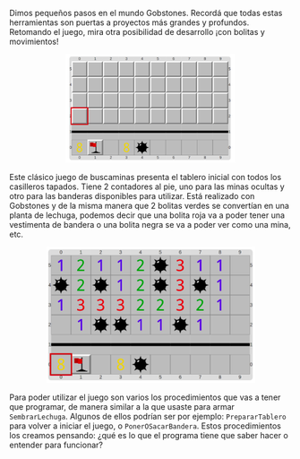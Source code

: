 Dimos pequeños pasos en el mundo Gobstones. Recordá que todas estas herramientas son puertas a proyectos más grandes y profundos. Retomando el juego, mira otra posibilidad de desarrollo ¡con bolitas y movimientos!

<div align="center">
<img src="https://raw.githubusercontent.com/MumukiProject/mumuki-guia-text-pensamiento-computacional-herramientas-tecnologicas/master/assets/tecla3_1540240477805.png" alt="tecla3_1540240477805.png" width="auto" height="auto">
</div>

Este clásico juego de buscaminas presenta el tablero inicial con todos los casilleros tapados. Tiene 2 contadores al pie, uno para las minas ocultas y otro para las banderas disponibles para utilizar.
Está realizado con Gobstones y de la misma manera que 2 bolitas verdes se convertían en una planta de lechuga, podemos decir que una bolita roja va a poder tener una vestimenta de bandera o una bolita negra se va a poder ver como una mina, etc. 

<div align="center">
<img src="https://raw.githubusercontent.com/MumukiProject/mumuki-guia-text-pensamiento-computacional-herramientas-tecnologicas/master/assets/tecla4_1540240729919.png" alt="tecla4_1540240729919.png" width="auto" height="auto">
</div>

Para poder utilizar el juego son varios los procedimientos que vas a tener que programar, de manera similar a la que usaste para armar `SembrarLechuga`.
Algunos de ellos podrían ser por ejemplo: `PrepararTablero` para volver a iniciar el juego, o `PonerOSacarBandera`.
Estos procedimientos los creamos pensando: ¿qué es lo que el programa tiene que saber hacer o entender para funcionar?


